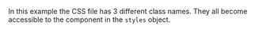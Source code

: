 In this example the CSS file has 3 different class names. They all become accessible to the component in the `styles` object.
